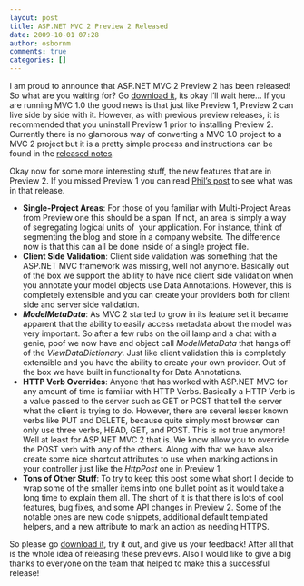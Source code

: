 ```yaml
---
layout: post
title: ASP.NET MVC 2 Preview 2 Released
date: 2009-10-01 07:28
author: osbornm
comments: true
categories: []
---
```

<p>I am proud to announce that ASP.NET MVC 2 Preview 2 has been released! So what are you waiting for? Go <a target="_blank" href="http://go.microsoft.com/fwlink/?LinkID=154414">download it</a>, its okay I’ll wait here… If you are running MVC 1.0 the good news is that just like Preview 1, Preview 2 can live side by side with it. However, as with previous preview releases, it is recommended that you uninstall Preview 1 prior to installing Preview 2. Currently there is no glamorous way of converting a MVC 1.0 project to a MVC 2 project but it is a pretty simple process and instructions can be found in the <a target="_blank" href="http://go.microsoft.com/fwlink/?LinkID=157066">released notes</a>.</p>
<p>Okay now for some more interesting stuff, the new features that are in Preview 2. If you missed Preview 1 you can read <a target="_blank" href="http://haacked.com/archive/2009/07/30/asp.net-mvc-released.aspx">Phil’s post</a> to see what was in that release. </p>
<ul>
    <li><strong>Single-Project Areas</strong>: For those of you familiar with Multi-Project Areas from Preview one this should be a span. If not, an area is simply a way of segregating logical units of  your application. For instance, think of segmenting the blog and store in a company website. The difference now is that this can all be done inside of a single project file.</li>
    <li><strong>Client Side Validation</strong>: Client side validation was something that the ASP.NET MVC framework was missing, well not anymore. Basically out of the box we support the ability to have nice client side validation when you annotate your model objects use Data Annotations. However, this is completely extensible and you can create your providers both for client side and server side validation.</li>
    <li><strong><em>ModelMetaData</em></strong>: As MVC 2 started to grow in its feature set it became apparent that the ability to easily access metadata about the model was very important. So after a few rubs on the oil lamp and a chat with a genie, poof we now have and object call <em>ModelMetaData</em> that hangs off of the <em>ViewDataDictionary</em>. Just like client validation this is completely extensible and you have the ability to create your own provider. Out of the box we have built in functionality for Data Annotations. </li>
    <li><strong>HTTP Verb Overrides</strong>: Anyone that has worked with ASP.NET MVC for any amount of time is familiar with HTTP Verbs. Basically a HTTP Verb is a value passed to the server such as GET or POST that tell the server what the client is trying to do. However, there are several lesser known verbs like PUT and DELETE, because quite simply most browser can only use three verbs, HEAD, GET, and POST. This is not true anymore! Well at least for ASP.NET MVC 2 that is. We know allow you to override the POST verb with any of the others. Along with that we have also create some nice shortcut attributes to use when marking actions in your controller just like the <em>HttpPost</em> one in Preview 1.</li>
    <li><strong>Tons of Other Stuff</strong>: To try to keep this post some what short I decide to wrap some of the smaller items into one bullet point as it would take a long time to explain them all. The short of it is that there is lots of cool features, bug fixes, and some API changes in Preview 2. Some of the notable ones are new code snippets, additional default templated helpers, and a new attribute to mark an action as needing HTTPS.</li>
</ul>
<p>So please go <a target="_blank" href="http://go.microsoft.com/fwlink/?LinkID=154414">download it</a>, try it out, and give us your feedback! After all that is the whole idea of releasing these previews. Also I would like to give a big thanks to everyone on the team that helped to make this a successful release! </p>
